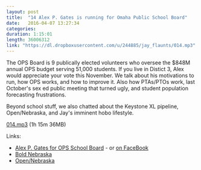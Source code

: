 ```yaml
---
layout: post
title:  "14 Alex P. Gates is running for Omaha Public School Board"
date:   2016-04-07 13:27:34
categories: 
duration: 1:15:01
length: 36006312
link: "https://dl.dropboxusercontent.com/u/244885/jay_flaunts/014.mp3"
---
```


The OPS Board is 9 publically elected volunteers who oversee
the $848M annual OPS budget serving 51,000 students. 
If you live in Distict 3, Alex would appreciate your vote this November.
We talk about his motivations to run, how OPS works, and how to improve it.
Also how PTAs/PTOs work, last October's sex ed public 
meeting that turned ugly, and student population forecasting 
frustrations.

Beyond school stuff, we also chatted about the Keystone XL pipeline,
Open/Nebraska, and Jay's imminent hobo lifestyle. 

<a href="{{site.dropbox_url}}/014.mp3" target="_blank">014.mp3</a> (1h 15m 36MB) 

Links:

* [Alex P. Gates for OPS School Board](http://gatesforops.com/) - or [on FaceBook](https://www.facebook.com/GatesforOPS/)
* [Bold Nebraska](http://boldnebraska.org)
* [Open/Nebraska](http://opennebraska.io)
